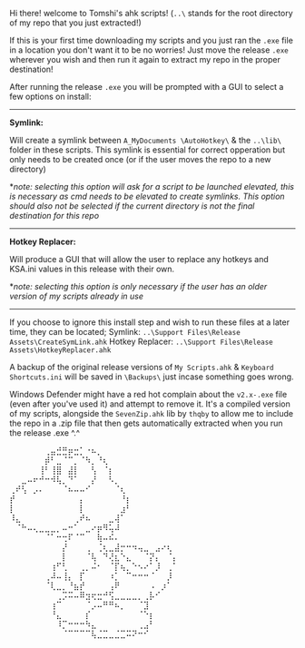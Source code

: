 Hi there! welcome to Tomshi's ahk scripts! (`..\` stands for the root directory of my repo that you just extracted!)

If this is your first time downloading my scripts and you just ran the `.exe` file in a location you don't want it to be no worries! Just move the release `.exe` wherever you wish and then run it again to extract my repo in the proper destination!

After running the release `.exe` you will be prompted with a GUI to select a few options on install:
___

**Symlink:**

Will create a symlink between ``A_MyDocuments \AutoHotkey\`` & the ``..\lib\`` folder in these scripts. This symlink is essential for correct opperation but only needs to be created once (or if the user moves the repo to a new directory)

**note: selecting this option will ask for a script to be launched elevated, this is necessary as cmd needs to be elevated to create symlinks. This option should also not be selected if the current directory is not the final destination for this repo*
___

**Hotkey Replacer:**

Will produce a GUI that will allow the user to replace any hotkeys and KSA.ini values in this release with their own.

**note: selecting this option is only necessary if the user has an older version of my scripts already in use*

___

If you choose to ignore this install step and wish to run these files at a later time, they can be located;
Symlink:            `..\Support Files\Release Assets\CreateSymLink.ahk`
Hotkey Replacer:    `..\Support Files\Release Assets\HotkeyReplacer.ahk`

A backup of the original release versions of `My Scripts.ahk` & `Keyboard Shortcuts.ini` will be saved in `\Backups\` just incase something goes wrong.

Windows Defender might have a red hot complain about the `v2.x-.exe` file (even after you've used it) and attempt to remove it. It's a compiled version of my scripts, alongside the `SevenZip.ahk` lib by `thqby` to allow me to include the repo in a .zip file that then gets automatically extracted when you run the release .exe ^.^


⠀⠀⠀⠀⠀⠀⢀⣤⣚⣛⡶⣒⡁⠐⠦⡀⠀⠀⠀⠀⠀⠀⠀⠀⠀⠀⠀⠀⠀
⠀⠀⠀⠀⠀⠀⡾⠃⣀⠈⠉⡀⠈⠳⡀⠘⢆⠀⠀⠀⠀⠀⠀⠀⠀⠀⠀⠀⠀
⠀⠀⠀⠀⠀⢸⠃⢸⣿⠀⣼⡇⠀⠀⢣⠀⠈⡆⠀⠀⠀⠀⠀⠀⠀⠀⠀⠀⠀
⠀⠀⣀⠤⠖⠚⠒⠺⢧⡀⠙⠁⠀⠀⡜⠀⠀⠣⡀⠀⠀⠀⠀⠀⠀⠀⠀⠀⠀
⢀⠞⢣⠀⡠⠄⠀⠀⠀⠈⠦⠤⠤⠊⠀⠀⠀⠀⠈⢆⠀⠀⠀⠀⠀⠀⠀⠀⠀
⡞⠀⠀⠀⠀⠀⠀⠀⠀⠀⠀⠀⡄⠀⠀⠀⠀⠀⠀⠘⡆⠀⠀⠀⠀⠀⠀⠀⠀
⡇⠀⠀⠀⠀⠀⠀⠀⠀⠀⠀⠀⡇⠀⠀⠀⠀⠀⠀⣰⠃⠀⠀⠀⠀⠀⠀⠀⠀
⠸⣄⠀⠀⠀⠀⠀⠀⠀⠀⠀⢀⠞⠦⠀⠀⠀⣀⢼⠁⠀⠀⠀⠀⠀⠀⠀⠀⠀
⠀⠈⠓⠤⢄⣀⣀⣀⡀⠤⠒⠁⠀⣀⠔⡶⠻⢥⠼⠀⠀⠀⠀⠀⠀⠀⠀⠀⠀
⠀⠀⠀⠀⠀⠀⠈⠁⠒⢒⠏⠈⠉⠀⠀⢷⠤⠮⠄⠀⠀⠀⠀⠀⠀⠀⠀⠀⠀
⠀⠀⠀⠀⠀⠀⠀⠀⠀⡜⠀⠀⠀⢀⠀⢈⢆⣀⣼⡒⠒⠲⢤⣀⠀⣠⠔⢆⠀
⠀⠀⠀⠀⠀⠀⠀⠀⠀⡇⠀⠀⠀⠈⢧⠀⠙⢜⣆⠑⣄⠀⠀⠈⡝⡄⠀⠈⡄
⠀⠀⠀⠀⠀⠀⠀⢰⠋⢃⠀⠀⢀⡀⠬⠂⠀⠈⡏⢦⡀⠑⠢⠔⠁⡸⠀⢀⠁
⠀⠀⠀⠀⠀⠀⢀⠼⠤⢸⡄⠀⡏⠀⠀⠀⠀⠰⡁⠀⠉⠒⠒⠒⠈⠀⠀⡸⠀
⠀⠀⠀⠀⠀⠀⠈⢇⣀⡀⠘⣦⡞⠀⠀⠀⠀⢠⠟⠀⠀⠀⠀⠀⠠⠀⡰⠁⠀
⠀⠀⠀⠀⠀⠀⠀⠀⢀⡩⠭⠤⠿⣲⢖⣒⠚⢫⣀⣀⣀⣀⡀⢀⡧⠊⠀⠀⠀
⠀⠀⠀⠀⠀⠀⠀⢰⠉⠀⠀⠀⠀⠈⡠⠤⠛⠛⠦⡀⠀⠀⠈⣹⠀⠀⠀⠀⠀
⠀⠀⠀⠀⠀⠀⠀⠘⣄⠀⠀⠀⠀⡎⠀⠀⠀⠀⠀⠀⠀⠀⠈⠑⡆⠀⠀⠀⠀
⠀⠀⠀⠀⠀⠀⠀⠀⠸⡉⠒⠒⠒⠳⣄⠀⠀⠀⠀⠀⠀⠀⢀⣠⠃⠀⠀⠀⠀
⠀⠀⠀⠀⠀⠀⠀⠀⠀⠈⠉⠉⠉⠉⢧⣈⣉⣀⣈⣉⠭⠝⠒⠊⠀⠀⠀⠀⠀